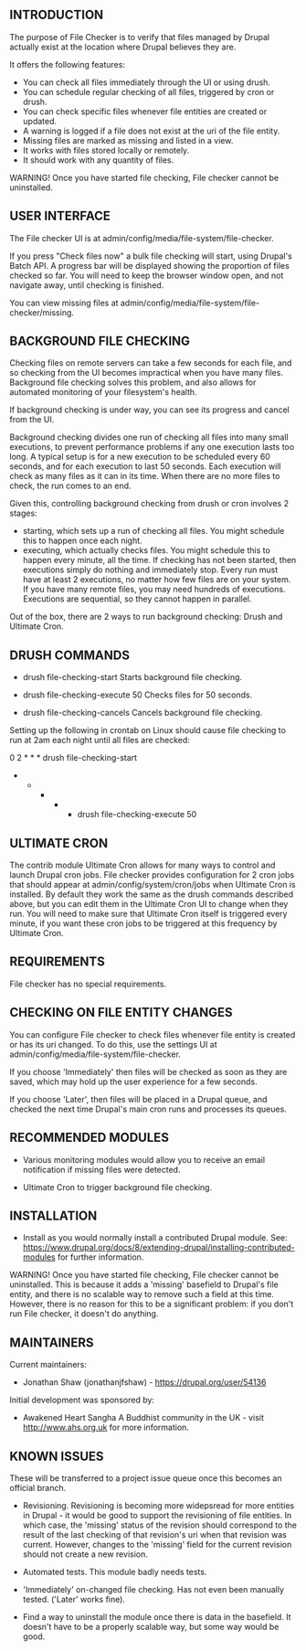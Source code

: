 INTRODUCTION
------------

The purpose of File Checker is to verify that files managed by Drupal actually 
exist at the location where Drupal believes they are. 

It offers the following features:

 * You can check all files immediately through the UI or using drush.
 * You can schedule regular checking of all files, triggered by cron or drush.
 * You can check specific files whenever file entities are created or updated.
 * A warning is logged if a file does not exist at the uri of the file entity.
 * Missing files are marked as missing and listed in a view.
 * It works with files stored locally or remotely.
 * It should work with any quantity of files.

WARNING! Once you have started file checking, File checker cannot be uninstalled.

USER INTERFACE
--------------
The File checker UI is at admin/config/media/file-system/file-checker.

If you press "Check files now" a bulk file checking will start, using
Drupal's Batch API. A progress bar will be displayed showing the proportion of
files checked so far. You will need to keep the browser window open, and not
navigate away, until checking is finished.

You can view missing files at admin/config/media/file-system/file-checker/missing.


BACKGROUND FILE CHECKING
------------------------
Checking files on remote servers can take a few seconds for each file, and so
checking from the UI becomes impractical when you have many files. Background
file checking solves this problem, and also allows for automated monitoring of
your filesystem's health.

If background checking is under way, you can see its progress and cancel from the UI.

Background checking divides one run of checking all files into many small executions,
to prevent performance problems if any one execution lasts too long. A typical setup
is for a new execution to be scheduled every 60 seconds, and for each execution
to last 50 seconds. Each execution will check as many files as it can in its time.
When there are no more files to check, the run comes to an end.

Given this, controlling background checking from drush or cron involves 2 stages:
* starting, which sets up a run of checking all files. You might schedule this to
happen once each night.
* executing, which actually checks files. You might schedule this to happen every
minute, all the time. If checking has not been started, then executions simply do
nothing and immediately stop. Every run must have at least 2 executions, no matter
how few files are on your system. If you have many remote files, you may need hundreds
of executions. Executions are sequential, so they cannot happen in parallel.

Out of the box, there are 2 ways to run background checking: Drush and Ultimate Cron.


DRUSH COMMANDS
--------------

* drush file-checking-start
Starts background file checking.

* drush file-checking-execute 50
Checks files for 50 seconds.

* drush file-checking-cancels
Cancels background file checking.

Setting up the following in crontab on Linux should cause file checking to
run at 2am each night until all files are checked:

0 2 * * * drush file-checking-start
* * * * * drush file-checking-execute 50



ULTIMATE CRON
-------------

The contrib module Ultimate Cron allows for many ways to control and launch
Drupal cron jobs. File checker provides configuration for 2 cron jobs
that should appear at admin/config/system/cron/jobs when Ultimate Cron is
installed. By default they work the same as the drush commands described
above, but you can edit them in the Ultimate Cron UI to change when they run.
You will need to make sure that Ultimate Cron itself is triggered every
minute, if you want these cron jobs to be triggered at this frequency
by Ultimate Cron.


REQUIREMENTS
------------

File checker has no special requirements.


CHECKING ON FILE ENTITY CHANGES
-------------------------------

You can configure File checker to check files whenever file entity is
created or has its uri changed. To do this, use the settings UI at
admin/config/media/file-system/file-checker.

If you choose 'Immediately' then files will be checked as soon as
they are saved, which may hold up the user experience for a few seconds.

If you choose 'Later', then files will be placed in a Drupal queue, and
checked the next time Drupal's main cron runs and processes its queues.


RECOMMENDED MODULES
-------------------

 * Various monitoring modules would allow you to receive an email notification 
   if missing files were detected.
 
 * Ultimate Cron to trigger background file checking.


INSTALLATION
------------
 
 * Install as you would normally install a contributed Drupal module. See:
   https://www.drupal.org/docs/8/extending-drupal/installing-contributed-modules
   for further information.

WARNING! Once you have started file checking, File checker cannot be uninstalled.
This is because it adds a 'missing' basefield to Drupal's file entity, and there
is no scalable way to remove such a field at this time. However, there is no reason
for this to be a significant problem: if you don't run File checker, it doesn't
do anything.

MAINTAINERS
-----------

Current maintainers:
 * Jonathan Shaw (jonathanjfshaw) - https://drupal.org/user/54136

Initial development was sponsored by:
 * Awakened Heart Sangha
   A Buddhist community in the UK - visit http://www.ahs.org.uk for more information.
   

KNOWN ISSUES
------------
These will be transferred to a project issue queue once this becomes an official branch.

* Revisioning. Revisioning is becoming more widepsread for more entities in Drupal -
it would be good to support the revisioning of file entities. In which case, the
'missing' status of the revision should correspond to the result of the last checking
of that revision's uri when that revision was current. However, changes to the 'missing'
field for the current revision should not create a new revision.

* Automated tests. This module badly needs tests.

* 'Immediately' on-changed file checking. Has not even been manually tested.
('Later' works fine).

* Find a way to uninstall the module once there is data in the basefield.
It doesn't have to be a properly scalable way, but some way would be good.

